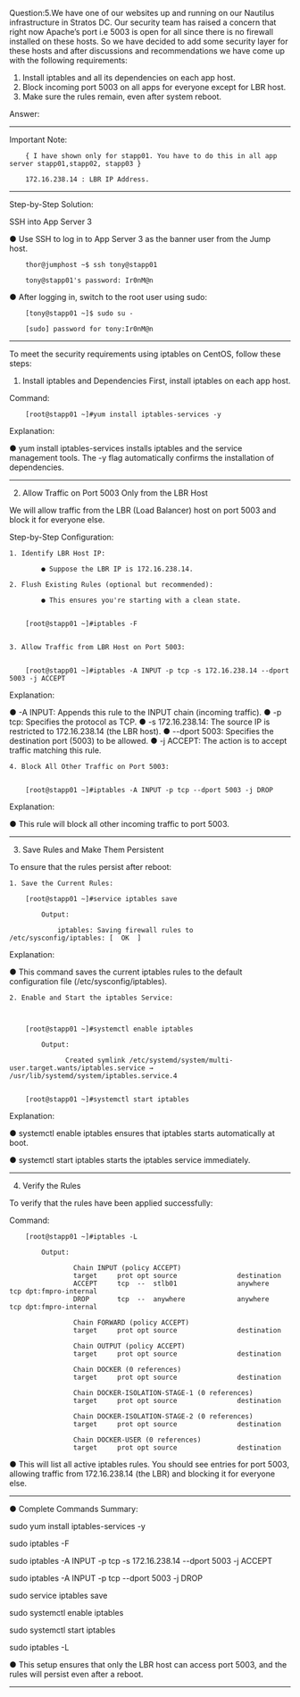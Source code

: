 Question:5.We have one of our websites up and running on our Nautilus infrastructure in Stratos DC. Our security team has raised a concern that right now Apache’s port i.e 5003 is open for all since there is no firewall installed on these hosts. So we have decided to add some security layer for these hosts and after discussions and recommendations we have come up with the following requirements:

1. Install iptables and all its dependencies on each app host.
2. Block incoming port 5003 on all apps for everyone except for LBR host.
3. Make sure the rules remain, even after system reboot.

Answer:

---------------------------------------------------------------------------------------------------

Important Note:

		{ I have shown only for stapp01. You have to do this in all app server stapp01,stapp02, stapp03 } 
		
		172.16.238.14 : LBR IP Address.
		
---------------------------------------------------------------------------------------------------

Step-by-Step Solution:

SSH into App Server 3

● Use SSH to log in to App Server 3 as the banner user from the Jump host.

		thor@jumphost ~$ ssh tony@stapp01

		tony@stapp01's password: Ir0nM@n

● After logging in, switch to the root user using sudo:

		[tony@stapp01 ~]$ sudo su -
		
		[sudo] password for tony:Ir0nM@n
---------------------------------------------------------------------------------------------------	
	
To meet the security requirements using iptables on CentOS, follow these steps:

1. Install iptables and Dependencies
First, install iptables on each app host.

Command:

		[root@stapp01 ~]#yum install iptables-services -y

Explanation:

● yum install iptables-services installs iptables and the service management tools. The -y flag automatically confirms the installation of dependencies.

---------------------------------------------------------------------------------------------------

2. Allow Traffic on Port 5003 Only from the LBR Host

We will allow traffic from the LBR (Load Balancer) host on port 5003 and block it for everyone else.

Step-by-Step Configuration:

	1. Identify LBR Host IP:

			● Suppose the LBR IP is 172.16.238.14.
			
	2. Flush Existing Rules (optional but recommended):

			● This ensures you're starting with a clean state.


		[root@stapp01 ~]#iptables -F
		
		
	3. Allow Traffic from LBR Host on Port 5003:


		[root@stapp01 ~]#iptables -A INPUT -p tcp -s 172.16.238.14 --dport 5003 -j ACCEPT
		
Explanation:

● -A INPUT: Appends this rule to the INPUT chain (incoming traffic).
● -p tcp: Specifies the protocol as TCP.
● -s 172.16.238.14: The source IP is restricted to 172.16.238.14 (the LBR host).
● --dport 5003: Specifies the destination port (5003) to be allowed.
● -j ACCEPT: The action is to accept traffic matching this rule.

	4. Block All Other Traffic on Port 5003:


		[root@stapp01 ~]#iptables -A INPUT -p tcp --dport 5003 -j DROP

Explanation:

● This rule will block all other incoming traffic to port 5003.

---------------------------------------------------------------------------------------------------

3. Save Rules and Make Them Persistent

To ensure that the rules persist after reboot:

	1. Save the Current Rules:

		[root@stapp01 ~]#service iptables save
			
			Output:
			
				iptables: Saving firewall rules to /etc/sysconfig/iptables: [  OK  ]
		
Explanation:

● This command saves the current iptables rules to the default configuration file (/etc/sysconfig/iptables).

	2. Enable and Start the iptables Service:



		[root@stapp01 ~]#systemctl enable iptables
		
			Output:
				  
				  Created symlink /etc/systemd/system/multi-user.target.wants/iptables.service → /usr/lib/systemd/system/iptables.service.4
				  
		
		[root@stapp01 ~]#systemctl start iptables

Explanation:

● systemctl enable iptables ensures that iptables starts automatically at boot.

● systemctl start iptables starts the iptables service immediately.

---------------------------------------------------------------------------------------------------

4. Verify the Rules

To verify that the rules have been applied successfully:

Command:

		[root@stapp01 ~]#iptables -L
		
			Output:
				
					Chain INPUT (policy ACCEPT)
					target     prot opt source               destination         
					ACCEPT     tcp  --  stlb01               anywhere             tcp dpt:fmpro-internal
					DROP       tcp  --  anywhere             anywhere             tcp dpt:fmpro-internal

					Chain FORWARD (policy ACCEPT)
					target     prot opt source               destination         

					Chain OUTPUT (policy ACCEPT)
					target     prot opt source               destination         

					Chain DOCKER (0 references)
					target     prot opt source               destination         

					Chain DOCKER-ISOLATION-STAGE-1 (0 references)
					target     prot opt source               destination         

					Chain DOCKER-ISOLATION-STAGE-2 (0 references)
					target     prot opt source               destination         

					Chain DOCKER-USER (0 references)
					target     prot opt source               destination
		
● This will list all active iptables rules. You should see entries for port 5003, allowing traffic from 172.16.238.14 (the LBR) and blocking it for everyone else.


---------------------------------------------------------------------------------------------------

● Complete Commands Summary:


sudo yum install iptables-services -y

sudo iptables -F

sudo iptables -A INPUT -p tcp -s 172.16.238.14 --dport 5003 -j ACCEPT

sudo iptables -A INPUT -p tcp --dport 5003 -j DROP

sudo service iptables save

sudo systemctl enable iptables

sudo systemctl start iptables

sudo iptables -L

● This setup ensures that only the LBR host can access port 5003, and the rules will persist even after a reboot.

---------------------------------------------------------------------------------------------------
